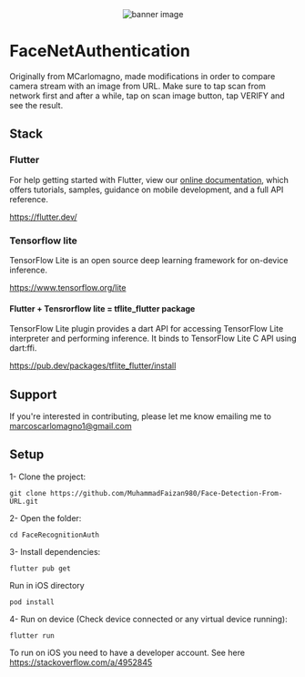 <div align="center">
<img src="https://raw.githubusercontent.com/MCarlomagno/FaceRecognitionAuth/master/assets/banner.png" alt="banner image"/>
</div>

# FaceNetAuthentication

Originally from MCarlomagno, made modifications in order to compare camera stream with an image from URL. Make sure to tap scan from network first and after a while, tap on scan image button, tap VERIFY and see the result.

## Stack

### Flutter
For help getting started with Flutter, view our
[online documentation](https://flutter.dev/docs), which offers tutorials,
samples, guidance on mobile development, and a full API reference.

https://flutter.dev/

### Tensorflow lite
TensorFlow Lite is an open source deep learning framework for on-device inference.

https://www.tensorflow.org/lite

#### Flutter + Tensrorflow lite = tflite_flutter package 
TensorFlow Lite plugin provides a dart API for accessing TensorFlow Lite interpreter and performing inference. It binds to TensorFlow Lite C API using dart:ffi.

https://pub.dev/packages/tflite_flutter/install

## Support
If you're interested in contributing, please let me know emailing me to marcoscarlomagno1@gmail.com

## Setup

1- Clone the project:

```
git clone https://github.com/MuhammadFaizan980/Face-Detection-From-URL.git
```
2- Open the folder:

```
cd FaceRecognitionAuth
```
3- Install dependencies:

```
flutter pub get
```
Run in iOS directory
```
pod install
```
4- Run on device (Check device connected or any virtual device running):

```
flutter run
```

To run on iOS you need to have a developer account.
See here https://stackoverflow.com/a/4952845




